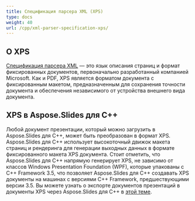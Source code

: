 ```yaml
---
title: Спецификация парсера XML (XPS)
type: docs
weight: 40
url: /cpp/xml-parser-specification-xps/
---
```


## **О XPS**
[Спецификация парсера XML](https://en.wikipedia.org/wiki/Open_XML_Paper_Specification) — это язык описания страниц и формат фиксированных документов, первоначально разработанный компанией Microsoft. Как и PDF, XPS является форматом документа с фиксированным макетом, предназначенным для сохранения точности документа и обеспечения независимого от устройства внешнего вида документа.
## **XPS в Aspose.Slides для C++**
Любой документ презентации, который можно загрузить в Aspose.Slides для C++, может быть преобразован в формат XPS. Aspose.Slides для C++ использует высокоточный движок макета страниц и рендеринга для генерации выходных данных в формате фиксированного макета XPS документа.
Стоит отметить, что Aspose.Slides для C++ напрямую генерирует XPS, не зависимо от классов Windows Presentation Foundation (WPF), которые упакованы с C++ Framework 3.5, что позволяет Aspose.Slides для C++ создавать XPS документы на машинах с версиями C++ Framework, предшествующими версии 3.5. Вы можете узнать о экспорте документов презентаций в документы XPS через Aspose.Slides для C++ в [этой теме](/slides/net/).